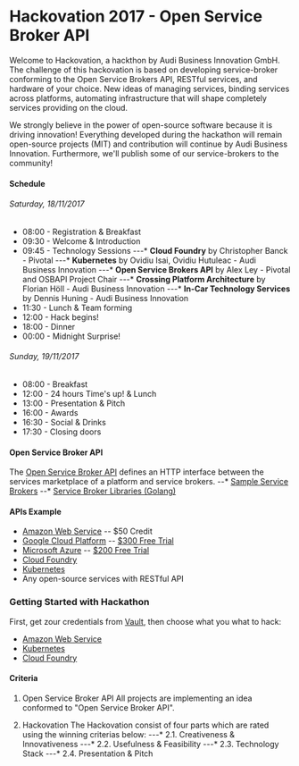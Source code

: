 # Hackovation 2017 - Open Service Broker API

Welcome to Hackovation, a hackthon by Audi Business Innovation GmbH. The challenge of this hackovation is based on developing service-broker conforming to the Open Service Brokers API, RESTful services, and hardware of your choice. New ideas of managing services, binding services across platforms, automating infrastructure that will shape completely services providing on the cloud.

We strongly believe in the power of open-source software because it is driving innovation! Everything developed during the hackathon will remain open-source projects (MIT) and contribution will continue by Audi Business Innovation. Furthermore, we'll publish some of our service-brokers to the community!

#### Schedule

###### Saturday, 18/11/2017
* 08:00 - Registration & Breakfast
* 09:30 - Welcome & Introduction
* 09:45 - Technology Sessions
---* **Cloud Foundry** by Christopher Banck - Pivotal
---* **Kubernetes** by Ovidiu Isai, Ovidiu Hutuleac - Audi Business Innovation
---* **Open Service Brokers API** by Alex Ley - Pivotal and OSBAPI Project Chair
---* **Crossing Platform Architecture** by Florian Höll - Audi Business Innovation
---* **In-Car Technology Services** by Dennis Huning - Audi Business Innovation
* 11:30 - Lunch & Team forming
* 12:00 - Hack begins!
* 18:00 - Dinner
* 00:00 - Midnight Surprise!

###### Sunday, 19/11/2017
* 08:00 - Breakfast
* 12:00 - 24 hours Time's up! & Lunch
* 13:00 - Presentation & Pitch
* 16:00 - Awards
* 16:30 - Social & Drinks
* 17:30 - Closing doors


#### Open Service Broker API
The [Open Service Broker API](https://github.com/openservicebrokerapi/servicebroker/blob/v2.13/spec.md) defines an HTTP interface between the services marketplace of a platform and service brokers.
--* [Sample Service Brokers](https://github.com/openservicebrokerapi/servicebroker/blob/master/gettingStarted.md#sample-service-brokers)
--* [Service Broker Libraries (Golang)](https://github.com/pmorie/go-open-service-broker-client)

#### APIs Example
* [Amazon Web Service](https://aws.amazon.com/documentation/) -- $50 Credit
* [Google Cloud Platform](https://cloud.google.com/apis/) -- [$300 Free Trial](https://console.cloud.google.com/freetrial?_ga=2.122675855.-540444492.1504637415&pli=1&page=0)
* [Microsoft Azure](https://docs.microsoft.com/en-us/rest/api/apimanagement/) -- [$200 Free Trial](https://azure.microsoft.com/en-us/free/)
* [Cloud Foundry](https://apidocs.cloudfoundry.org/256/)
* [Kubernetes](https://kubernetes.io/docs/concepts/overview/kubernetes-api/)
* Any open-source services with RESTful API


### Getting Started with Hackathon

First, get zour credentials from [Vault](https://github.com/ABI-OPEN/hackovation_101/blob/master/Vault.md), then choose what you what to hack: 

* [Amazon Web Service](https://github.com/ABI-OPEN/hackovation_101/blob/master/AWS.md)
* [Kubernetes](https://github.com/ABI-OPEN/hackovation_101/blob/master/K8S.md)
* [Cloud Foundry](https://github.com/ABI-OPEN/hackovation_101/blob/master/CF.md)


#### Criteria 

1. Open Service Broker API
All projects are implementing an idea conformed to "Open Service Broker API".

2. Hackovation
The Hackovation consist of four parts which are rated using the winning criterias below:
---* 2.1. Creativeness & Innovativeness
---* 2.2. Usefulness & Feasibility
---* 2.3. Technology Stack
---* 2.4. Presentation & Pitch


